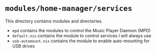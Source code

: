 # `modules/home-manager/services`
This directory contains modules and directories.
- `mpd` contains the modules to control the Music Player Daemon (MPD)
- `default.nix` contains the module to control services I will always use
- `usb-automount.nix` contains the module to enable auto-mounting for USB drives
